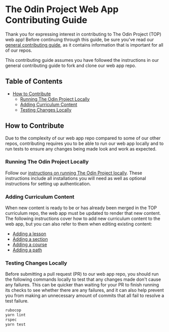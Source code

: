 # The Odin Project Web App Contributing Guide

Thank you for expressing interest in contributing to The Odin Project (TOP) web app! Before continuing through this guide, be sure you've read our [general contributing guide](https://github.com/TheOdinProject/.github/blob/main/CONTRIBUTING.md), as it contains information that is important for all of our repos.

This contributing guide assumes you have followed the instructions in our general contributing guide to fork and clone our web app repo.

## Table of Contents
- [How to Contribute](#how-to-contribute)
  - [Running The Odin Project Locally](#running-the-odin-project-locally)
  - [Adding Curriculum Content](#adding-curriculum-content)
  - [Testing Changes Locally](#testing-changes-locally)

## How to Contribute

Due to the complexity of our web app repo compared to some of our other repos, contributing requires you to be able to run our web app locally and to run tests to ensure any changes being made look and work as expected.

### Running The Odin Project Locally

Follow our [instructions on running The Odin Project locally](https://github.com/TheOdinProject/theodinproject/wiki/Running-The-Odin-Project-Locally). These instructions include all installations you will need as well as optional instructions for setting up authentication.

### Adding Curriculum Content

When new content is ready to be or has already been merged in the TOP curriculum repo, the web app must be updated to render that new content. The following instructions cover how to add new curriculum content to the web app, but you can also refer to them when editing existing content:

- [Adding a lesson](https://github.com/TheOdinProject/theodinproject/wiki/Adding-a-Lesson)
- [Adding a section](https://github.com/TheOdinProject/theodinproject/wiki/Adding-a-Section)
- [Adding a course](https://github.com/TheOdinProject/theodinproject/wiki/Adding-a-Course)
- [Adding a path](https://github.com/TheOdinProject/theodinproject/wiki/Adding-a-Path)

### Testing Changes Locally

Before submitting a pull request (PR) to our web app repo, you should run the following commands locally to test that any changes made don't cause any failures. This can be quicker than waiting for your PR to finish running its checks to see whether there are any failures, and it can also help prevent you from making an unnecessary amount of commits that all fail to resolve a test failure.

```bash
rubocop
yarn lint
rspec
yarn test
```
